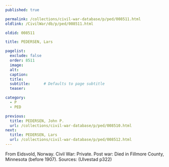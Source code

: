 ```yaml
---
published: true

permalink: /collections/civil-war-database/p/ped/008511.html
oldlink: /CivilWar/db/p/ped/008511.html

oldid: 008511

title: PEDERSEN, Lars

pagelist:
  exclude: false
  order: 8511
  image: 
  alt:
  caption:
  title:
  subtitle:      # Defaults to page subtitle
  teaser:

category: 
  - P 
  - PED

previous:
  title: PEDERSEN, John P.
  url: /collections/civil-war-database/p/ped/008510.html  
next:
  title: PEDERSEN, Lars
  url: /collections/civil-war-database/p/ped/008512.html   
---
```

From Eidsvold, Norway. Civil War: Private. Post war: Died in Fillmore County, Minnesota (before 1907). Sources: (Ulvestad p322)